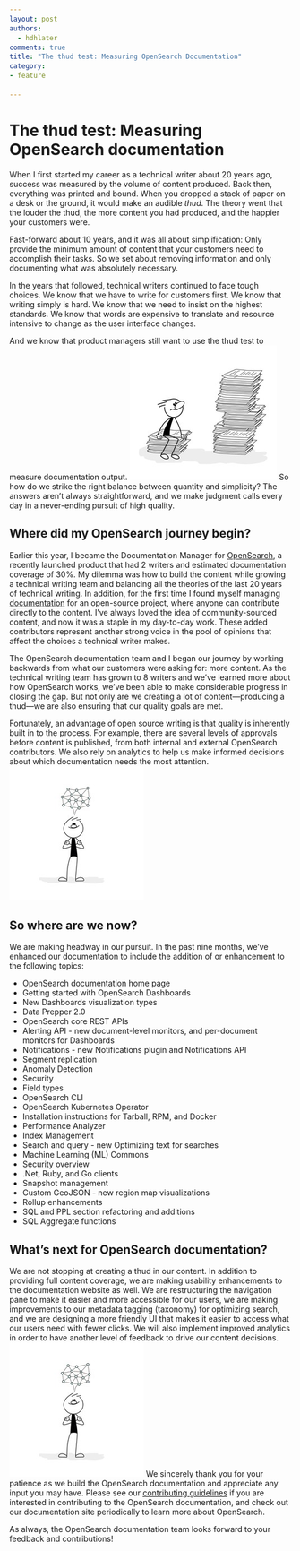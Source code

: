 ```yaml
---
layout: post
authors: 
  - hdhlater
comments: true
title: "The thud test: Measuring OpenSearch Documentation"
category:
- feature

---
```


# The thud test: Measuring OpenSearch documentation 

When I first started my career as a technical writer about 20 years ago, success was measured by the volume of content produced. Back then, everything was printed and bound. When you dropped a stack of paper on a desk or the ground, it would make an audible *thud*. The theory went that the louder the thud, the more content you had produced, and the happier your customers were. 

Fast-forward about 10 years, and it was all about simplification: Only provide the minimum amount of content that your customers need to accomplish their tasks. So we set about removing information and only documenting what was absolutely necessary. 

In the years that followed, technical writers continued to face tough choices. We know that we have to write for customers first. We know that writing simply is hard. We know that we need to insist on the highest standards. We know that words are expensive to translate and resource intensive to change as the user interface changes. 

And we know that product managers still want to use the thud test to measure documentation output. 
![Stack of papers](../assets/media/blog-images/stack%20of%20papers.jpg)
So how do we strike the right balance between quantity and simplicity? The answers aren’t always straightforward, and we make judgment calls every day in a never-ending pursuit of high quality.


## Where did my OpenSearch journey begin?

Earlier this year, I became the Documentation Manager for [OpenSearch](https://opensearch.org/), a recently launched product that had 2 writers and estimated documentation coverage of 30%. My dilemma was how to build the content while growing a technical writing team and balancing all the theories of the last 20 years of technical writing. 
In addition, for the first time I found myself managing [documentation](https://opensearch.org/docs/latest/) for an open-source project, where anyone can contribute directly to the content. I’ve always loved the idea of community-sourced content, and now it was a staple in my day-to-day work. These added contributors represent another strong voice in the pool of opinions that affect the choices a technical writer makes. 

The OpenSearch documentation team and I began our journey by working backwards from what our customers were asking for: more content. As the technical writing team has grown to 8 writers and we’ve learned more about how OpenSearch works, we’ve been able to make considerable progress in closing the gap. But not only are we creating a lot of content—producing a thud—we are also ensuring that our quality goals are met. 

Fortunately, an advantage of open source writing is that quality is inherently built in to the process. For example, there are several levels of approvals before content is published, from both internal and external OpenSearch contributors. We also rely on analytics to help us make informed decisions about which documentation needs the most attention. 
![Thinking](../assets/media/blog-images/thinking.jpg)

## So where are we now? 

We are making headway in our pursuit. In the past nine months, we’ve enhanced our documentation to include the addition of or enhancement to the following topics: 

* OpenSearch documentation home page
* Getting started with OpenSearch Dashboards
* New Dashboards visualization types
* Data Prepper 2.0
* OpenSearch core REST APIs
* Alerting API - new document-level monitors, and per-document monitors for  Dashboards
* Notifications - new Notifications plugin and Notifications API 
* Segment replication
* Anomaly Detection
* Security 
* Field types
* OpenSearch CLI
* OpenSearch Kubernetes Operator
* Installation instructions for Tarball, RPM, and Docker
* Performance Analyzer
* Index Management
* Search and query - new Optimizing text for searches
* Machine Learning (ML) Commons
* Security overview
* .Net, Ruby, and Go clients
* Snapshot management
* Custom GeoJSON - new region map visualizations
* Rollup enhancements
* SQL and PPL section refactoring and additions
* SQL Aggregate functions


## What’s next for OpenSearch documentation?

We are not stopping at creating a thud in our content. In addition to providing full content coverage, we are making usability enhancements to the documentation website as well. We are restructuring the navigation pane to make it easier and more accessible for our users, we are making improvements to our metadata tagging (taxonomy) for optimizing search, and we are designing a more friendly UI that makes it easier to access what our users need with fewer clicks. We will also implement improved analytics in order to have another level of feedback to drive our content decisions. 
![Thinking](../assets/media/blog-images/thinking.jpg)
We sincerely thank you for your patience as we build the OpenSearch documentation and appreciate any input you may have. Please see our [contributing guidelines](https://github.com/opensearch-project/documentation-website/blob/main/CONTRIBUTING.md) if you are interested in contributing to the OpenSearch documentation, and check out our documentation site periodically to learn more about OpenSearch. 

As always, the OpenSearch documentation team looks forward to your feedback and contributions!



